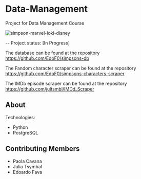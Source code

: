 # Data-Management
Project for Data Management Course

![simpson-marvel-loki-disney](https://user-images.githubusercontent.com/92382378/204278976-e3f2294b-27af-4e99-8766-64f8f10381d9.jpg)

-- Project status: [In Progress]

The database can be found at the repository https://github.com/EdoF0/simpsons-db

The Fandom character scraper can be found at the repository https://github.com/EdoF0/simpsons-characters-scraper

The IMDb episode scraper can be found at the repository https://github.com/jultsmbl/IMDd_Scraper

## About

Technologies:

- Python
- PostgreSQL

## Contributing Members

- Paola Cavana
- Julia Tsymbal
- Edoardo Fava

